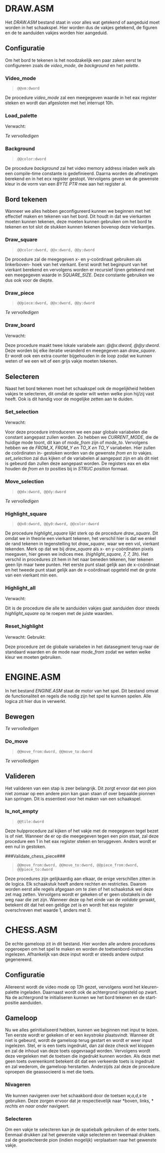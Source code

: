 DRAW.ASM
========================
Het *DRAW.ASM* bestand staat in voor alles wat getekend of aangeduid moet
worden in het schaakspel. Hier worden dus de vakjes getekend, de figuren en
de te aanduiden vakjes worden hier aangeduid.

Configuratie
------------------------
Om het bord te tekenen is het noodzakelijk een paar zaken eerst te configureren
zoals de *video_mode*, de *background* en het *palette*.

### Video_mode ###
> `@@vm:dword`

De procedure *video_mode* zal een meegegeven waarde in het eax register steken
en wordt dan afgesloten met het interrupt 10h.

### Load_palette ###
Verwacht:


*Te vervolledigen*

### Background ###
> `@@color:dword`


De procedure *background* zal het video memory address inladen welk als een
compile-time constante is gedefinieerd. Daarna worden de afmetingen berekend
en in het ecx register gestopt. Vervolgens geven we de gewenste kleur in de
vorm van een *BYTE PTR* mee aan het register al.

Bord tekenen
------------------------
Wanneer we alles hebben geconfigureerd kunnen we beginnen met het effectief
maken en tekenen van het bord. Dit houdt in dat we vierkanten moeten kunnen
tekenen, deze moeten kunnen gebruiken om het bord te tekenen en tot slot de
stukken kunnen tekenen bovenop deze vierkantjes.

### Draw_square ###
> `@@color:dword, @@x:dword, @@y:dword`


De procedure zal de meegegeven x- en y-coördinaat gebruiken als linkerboven-
hoek van het vierkant. Eerst wordt het beginpunt van het vierkant berekend
en vervolgens worden er recursief lijnen getekend met een meegegeven waarde
in *SQUARE_SIZE*. Deze constante gebruiken we dus ook voor de diepte.

### Draw_piece ###
> `@@piece:dword, @@x:dword, @@y:dword`


*Te vervolledigen*

### Draw_board ###
Verwacht:


Deze procedure maakt twee lokale variabele aan: *@@x:dword, @@y:dword*. Deze
worden bij elke iteratie veranderd en meegegeven aan *draw_square*. Er wordt
ook een extra counter bijgehouden in de loop zodat we kunnen weten of we een
wit of een grijs vakje moeten tekenen.

Selecteren
------------------------
Naast het bord tekenen moet het schaakspel ook de mogelijkheid hebben vakjes
te selecteren, dit omdat de speler wilt weten welke pion hij/zij vast heeft.
Ook is dit handig voor de mogelijke zetten aan te duiden.

### Set_selection ###
Verwacht:


Voor deze procedure introduceren we een paar globale variabelen die constant
aangepast zullen worden. Zo hebben we *CURRENT_MODE*, die de huidige mode
toont, dit kan of *mode_from* zijn of *mode_to*. Vervolgens hebben we de
*FROM_X, FROM_Y en TO_X en TO_Y* variabelen. Hier zullen de coördinaten in-
gestoken worden van de gewenste *from en to* vakjes. *set_selection* zal dus
kijken of de variabelen al aangepast zijn en als dit niet is gebeurd dan
zullen deze aangepast worden. De registers eax en ebx houden de *from en to*
posities bij in *STRUC position* formaat.

### Move_selection ###
> `@@dx:dword, @@dy:dword`


*Te vervolledigen*

### Highlight_square ###
> `@@x0:dword, @@y0:dword, @@color:dword`


De procedure *highlight_square* lijkt sterk op de procedure *draw_square*.
Dit omdat we in theorie een vierkant tekenen, het verschil hier is dat we
enkel de rand tekenen in tegenstelling tot *draw_square*, waar we een vol,
vierkant tekenden. Merk op dat we bij *draw_square* als x- en y-coördinaten
pixels meegaven, hier geven we indices mee. (*highlight_square, 7, 7, 3h*).
Het verschil in procedures zit hem in het naar beneden tekenen, hier tekenen
geen lijn maar twee punten. Het eerste punt staat gelijk aan de x-coördinaat
en het tweede punt staat gelijk aan de x-coördinaat opgeteld met de grote
van een vierkant min een.

### Highlight_all ###
Verwacht:


Dit is de procedure die alle te aanduiden vakjes gaat aanduiden door steeds
*highlight_square* op te roepen met de juiste waarden.

### Reset_highlight ###
Verwacht:
Gebruikt:

Deze procedure zet de globale variabelen in het datasegment terug naar de
standaard waarden en de mode naar *mode_from* zodat we weten welke kleur
we moeten gebruiken.

ENGINE.ASM
========================
In het bestand *ENGINE.ASM* staat de motor van het spel. Dit bestand omvat
de functionaliteit en regels die nodig zijn het spel te kunnen spelen. Alle
logica zit hier dus in verwerkt.

Bewegen
------------------------
*Te vervolledigen*

### Do_move ###
> `@@move_from:dword, @@move_to:dword`


*Te vervolledigen*

Valideren
------------------------
Het valideren van een stap is zeer belangrijk. Dit zorgt ervoor dat een pion
niet zomaar op een andere pion kan gaan staan of over bepaalde pionnen kan
springen. Dit is essentieel voor het maken van een schaakspel.

### Is_not_empty ###
> `@@tile:dword`


Deze hulpprocedure zal kijken of het vakje met de meegegeven tegel bezet is
of niet. Wanneer de er op die meegegeven tegen een pion staat, zal deze
procedure een 1 in het eax register steken en teruggeven. Anders wordt er
een nul in gestoken.

###Validate_chess_piece###
> `@@move_from:dword, @@move_to:dword, @@piece_from:dword, @@piece_to:dword`


Deze procedures zijn gelijkaardig aan elkaar, de enige verschillen zitten
in de logica. Elk schaakstuk heeft andere rechten en restricties. Daarom
worden eerst alle regels afgegaan om te zien of het schaakstuk wel deze zet
mag zetten. Vervolgens wordt er gekeken of er geen obstakels in de weg naar
die zet zijn. Wanneer deze op het einde van de *validate* geraakt, betekent
dit dat het een geldige zet is en wordt het eax register overschreven met
waarde 1, anders met 0.

CHESS.ASM
========================
De echte gameloop zit in dit bestand. Hier worden alle andere procedures
opgeroepen om het spel te maken en worden de toetsenbord-instructies
ingelezen. Afhankelijk van deze input wordt er steeds andere output
gegenereerd.

Configuratie
------------------------
Allereerst wordt de video mode op *13h* gezet, vervolgens word het kleuren-
palette ingeladen. Daarnaast wordt ook de achtergrond ingesteld op zwart.
Na de achtergrond te initialiseren kunnen we het bord tekenen en de start-
positie aanduiden.

Gameloop
------------------------
Nu we alles geïnitialiseerd hebben, kunnen we beginnen met input te lezen.
Ten eerste wordt er gekeken of er een *keystroke* plaatsvindt. Wanneer dit
niet is gebeurd, wordt de gameloop terug gestart en wordt er weer input
ingelezen. Stel, er is een toets ingedrukt, dan zal deze check wel kloppen
en zal de inhoud van deze toets opgevraagd worden. Vervolgens wordt deze
vergeleken met de toetsen die ingedrukt kunnen worden. Als deze met geen
toets overeenkomt betekent dit dat een verkeerde toets is ingedrukt en zal
wederom, de gameloop herstarten. Anderzijds zal deze de procedure oproepen
die geassocieerd is met die toets.

### Nivageren ###
We kunnen navigeren over het schaakbord door de toetsen *w,a,d,s* te
gebruiken. Deze zorgen ervoor dat je respectievelijk naar *boven, links, *
*rechts en naar onder* navigeert.

### Selecteren ###
Om een vakje te selecteren kan je de spatiebalk gebruiken of de enter toets.
Eenmaal drukken zal het gewenste vakje selecteren en tweemaal drukken zal de
geselecteerde pion (indien mogelijk) verplaatsen naar het gewenste vakje. 
